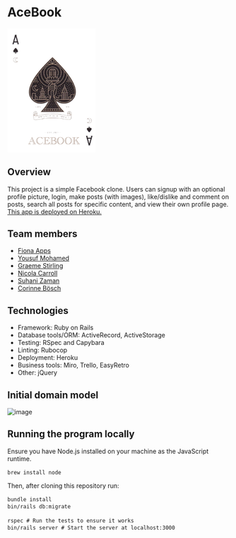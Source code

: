 AceBook
==================

<div align="left"> 
<img src="app/assets/images/ace.png" alt="ace" width="200"/> </a> 
<div>
  
## Overview

This project is a simple Facebook clone. Users can signup with an optional profile picture, login, make posts (with images), like/dislike and comment on posts, search all posts for specific content, and view their own profile page.
[
This app is deployed on Heroku.
](https://whispering-woodland-40745.herokuapp.com/)

## Team members

- [Fiona Apps](https://github.com/oddpotato)
- [Yousuf Mohamed](https://github.com/yousufmohamed17)
- [Graeme Stirling](https://github.com/gjstirling)
- [Nicola Carroll](https://github.com/Nicola-Carroll)
- [Suhani Zaman](https://github.com/suhani-zaman)
- [Corinne Bösch](https://github.com/CorinneBosch)


## Technologies

- Framework: Ruby on Rails
- Database tools/ORM: ActiveRecord, ActiveStorage
- Testing: RSpec and Capybara
- Linting: Rubocop
- Deployment: Heroku
- Business tools: Miro, Trello, EasyRetro
- Other: jQuery

## Initial domain model

![image](https://user-images.githubusercontent.com/83607124/138064371-c394dd0f-facb-45ea-b140-9a9318e77c51.png)


## Running the program locally

Ensure you have Node.js installed on your machine as the JavaScript runtime. 


```
brew install node
```

Then, after cloning this repository run:

```
bundle install
bin/rails db:migrate

rspec # Run the tests to ensure it works
bin/rails server # Start the server at localhost:3000
```
